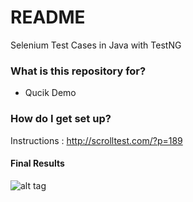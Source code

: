 # README #

Selenium Test Cases in Java with TestNG

### What is this repository for? ###

* Qucik Demo

### How do I get set up? ###

Instructions : http://scrolltest.com/?p=189

#### Final Results

![alt tag](http://imageshack.com/a/img661/9491/C38sbT.png)
